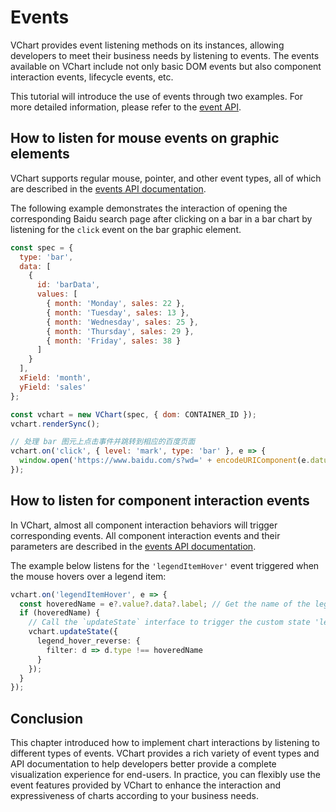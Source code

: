 # Events

VChart provides event listening methods on its instances, allowing developers to meet their business needs by listening to events. The events available on VChart include not only basic DOM events but also component interaction events, lifecycle events, etc.

This tutorial will introduce the use of events through two examples. For more detailed information, please refer to the [event API](/vchart/api/API/event).

## How to listen for mouse events on graphic elements

VChart supports regular mouse, pointer, and other event types, all of which are described in the [events API documentation](/vchart/api/API/event).

The following example demonstrates the interaction of opening the corresponding Baidu search page after clicking on a bar in a bar chart by listening for the `click` event on the bar graphic element.

```javascript livedemo
const spec = {
  type: 'bar',
  data: [
    {
      id: 'barData',
      values: [
        { month: 'Monday', sales: 22 },
        { month: 'Tuesday', sales: 13 },
        { month: 'Wednesday', sales: 25 },
        { month: 'Thursday', sales: 29 },
        { month: 'Friday', sales: 38 }
      ]
    }
  ],
  xField: 'month',
  yField: 'sales'
};

const vchart = new VChart(spec, { dom: CONTAINER_ID });
vchart.renderSync();

// 处理 bar 图元上点击事件并跳转到相应的百度页面
vchart.on('click', { level: 'mark', type: 'bar' }, e => {
  window.open('https://www.baidu.com/s?wd=' + encodeURIComponent(e.datum.month));
});
```

## How to listen for component interaction events

In VChart, almost all component interaction behaviors will trigger corresponding events. All component interaction events and their parameters are described in the [events API documentation](/vchart/api/API/event).

The example below listens for the `'legendItemHover'` event triggered when the mouse hovers over a legend item:

```ts
vchart.on('legendItemHover', e => {
  const hoveredName = e?.value?.data?.label; // Get the name of the legend item currently being hovered
  if (hoveredName) {
    // Call the `updateState` interface to trigger the custom state 'legend_hover_reverse' of the graphic element
    vchart.updateState({
      legend_hover_reverse: {
        filter: d => d.type !== hoveredName
      }
    });
  }
});
```

## Conclusion

This chapter introduced how to implement chart interactions by listening to different types of events. VChart provides a rich variety of event types and API documentation to help developers better provide a complete visualization experience for end-users. In practice, you can flexibly use the event features provided by VChart to enhance the interaction and expressiveness of charts according to your business needs.
